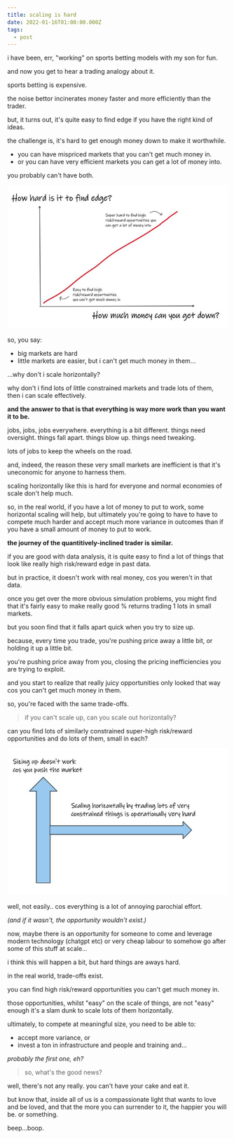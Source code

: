 ```yaml
---
title: scaling is hard
date: 2022-01-16T01:00:00.000Z
tags:
  - post
---
```


i have been, err, "working" on sports betting models with my son for fun. 

and now you get to hear a trading analogy about it.

sports betting is expensive. 

the noise bettor incinerates money faster and more efficiently than the trader.

but, it turns out, it's quite easy to find edge if you have the right kind of ideas.

the challenge is, it's hard to get enough money down to make it worthwhile.

 - you can have mispriced markets that you can't get much money in.
 - or you can have very efficient markets you can get a lot of money into.

you probably can't have both.

![](/media/sports1.jpg)

so, you say:
 - big markets are hard
 - little markets are easier, but i can't get much money in them...

...why don't i scale horizontally?

why don't i find lots of little constrained markets and trade lots of them, then i can scale effectively.

**and the answer to that is that everything is way more work than you want it to be.**

jobs, jobs, jobs everywhere. everything is a bit different. things need oversight. things fall apart. things blow up. things need tweaking.

lots of jobs to keep the wheels on the road.

and, indeed, the reason these very small markets are inefficient is that it's uneconomic for anyone to harness them.

scaling horizontally like this is hard for everyone and normal economies of scale don't help much.

so, in the real world, if you have a lot of money to put to work, some horizontal scaling will help, but ultimately you're going to have to have to compete much harder and accept much more variance in outcomes than if you have a small amount of money to put to work.

**the journey of the quantitively-inclined trader is similar.**

if you are good with data analysis, it is quite easy to find a lot of things that look like really high risk/reward edge in past data.

but in practice, it doesn't work with real money, cos you weren't in that data.

once you get over the more obvious simulation problems, you might find that it's fairly easy to make really good % returns trading 1 lots in small markets.

but you soon find that it falls apart quick when you try to size up.

because, every time you trade, you're pushing price away a little bit, or holding it up a little bit. 

you're pushing price away from you, closing the pricing inefficiencies you are trying to exploit.

and you start to realize that really juicy opportunities only looked that way cos you can't get much money in them.

so, you're faced with the same trade-offs.

> if you can't scale up, can you scale out horizontally?

can you find lots of similarly constrained super-high risk/reward opportunities and do lots of them, small in each?

![](/media/sports2.jpg)

well, not easily.. cos everything is a lot of annoying parochial effort.

*(and if it wasn't, the opportunity wouldn't exist.)*

now, maybe there is an opportunity for someone to come and leverage modern technology (chatgpt etc) or very cheap labour to somehow go after some of this stuff at scale... 

i think this will happen a bit, but hard things are aways hard.

in the real world, trade-offs exist. 

you can find high risk/reward opportunities you can't get much money in.

those opportunities, whilst "easy" on the scale of things, are not "easy" enough it's a slam dunk to scale lots of them horizontally.

ultimately, to compete at meaningful size, you need to be able to:
 - accept more variance, or
 - invest a ton in infrastructure and people and training and...

*probably the first one, eh?*

> so, what's the good news?

well, there's not any really. you can't have your cake and eat it.

but know that, inside all of us is a compassionate light that wants to love and be loved, and that the more you can surrender to it, the happier you will be. or something.

beep...boop.


